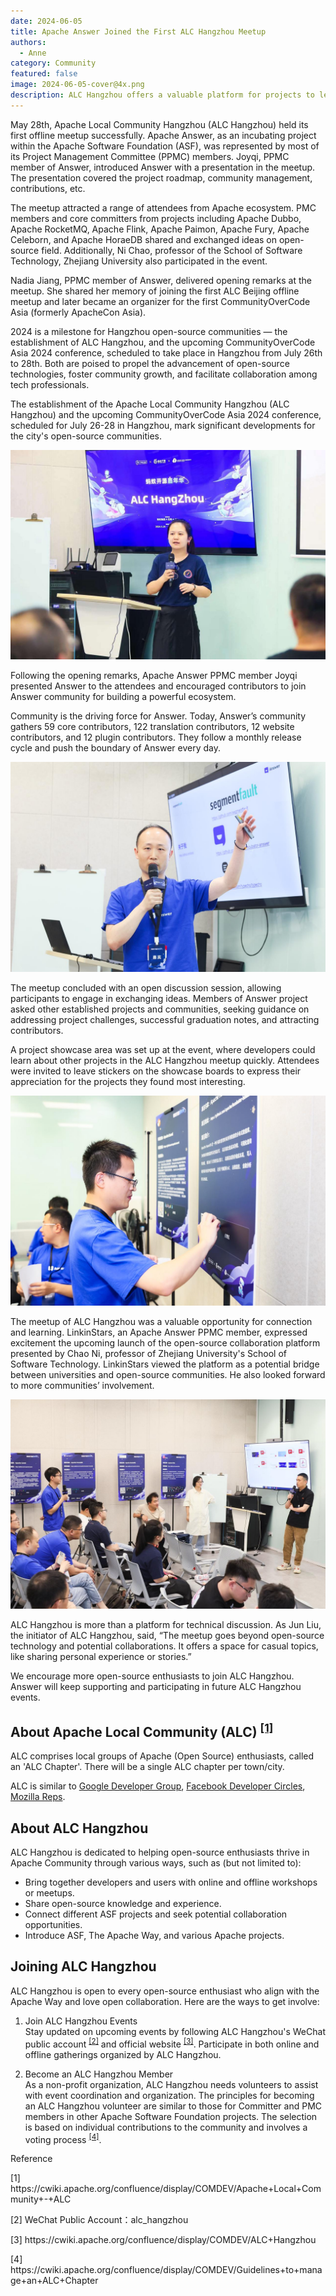 ```yaml
---
date: 2024-06-05
title: Apache Answer Joined the First ALC Hangzhou Meetup
authors:
  - Anne
category: Community
featured: false
image: 2024-06-05-cover@4x.png
description: ALC Hangzhou offers a valuable platform for projects to learn, share, and exchange new ideas.
---
```


May 28th, Apache Local Community Hangzhou (ALC Hangzhou) held its first offline meetup successfully.  Apache Answer, as an incubating project within the Apache Software Foundation (ASF), was represented by most of its Project Management Committee (PPMC) members. Joyqi, PPMC member of Answer, introduced Answer with a presentation in the meetup. The presentation covered the project roadmap, community management, contributions, etc.

The meetup attracted a range of attendees from Apache ecosystem. PMC members and core committers from projects including Apache Dubbo, Apache RocketMQ, Apache Flink, Apache Paimon, Apache Fury, Apache Celeborn, and Apache HoraeDB shared and exchanged ideas on open-source field. Additionally, Ni Chao, professor of the School of Software Technology, Zhejiang University also participated in the event.

Nadia Jiang, PPMC member of Answer, delivered opening remarks at the meetup. She shared her memory of joining the first ALC Beijing offline meetup and later became an organizer for the first CommunityOverCode Asia (formerly ApacheCon Asia).

2024 is a milestone for Hangzhou open-source communities — the establishment of ALC Hangzhou, and the upcoming CommunityOverCode Asia 2024 conference, scheduled to take place in Hangzhou from July 26th to 28th. Both are poised to propel the advancement of open-source technologies, foster community growth, and facilitate collaboration among tech professionals.

The establishment of the Apache Local Community Hangzhou (ALC Hangzhou) and the upcoming CommunityOverCode Asia 2024 conference, scheduled for July 26-28 in Hangzhou, mark significant developments for the city's open-source communities.

![Nadia was giving an opening remarks](Nadia%20Open%20Remarks.jpeg)

Following the opening remarks, Apache Answer PPMC member Joyqi presented Answer to the attendees and encouraged contributors to join Answer community for building a powerful ecosystem.

Community is the driving force for Answer. Today, Answer’s community gathers 59 core contributors, 122 translation contributors, 12 website contributors, and 12 plugin contributors. They follow a monthly release cycle and push the boundary of Answer every day.

![Joyqi introduced Apache Answer to more participants](Joyqi.jpeg)

The meetup concluded with an open discussion session, allowing participants to engage in exchanging ideas. Members of Answer project asked other established projects and communities, seeking guidance on addressing project challenges, successful graduation notes, and attracting contributors.

A project showcase area was set up at the event, where developers could learn about other projects in the ALC Hangzhou meetup quickly. Attendees were invited to leave stickers on the showcase boards to express their appreciation for the projects they found most interesting.

![Answer PPMC member leaves sticker on an Apache project](Fen.jpeg)

The meetup of ALC Hangzhou was a valuable opportunity for connection and learning. LinkinStars, an Apache Answer PPMC member, expressed excitement the upcoming launch of the open-source collaboration platform presented by Chao Ni, professor of Zhejiang University's School of Software Technology. LinkinStars viewed the platform as a potential bridge between universities and open-source communities. He also looked forward to more communities’ involvement.

![Open Discussion](Open%20Discussion.jpeg)

ALC Hangzhou is more than a platform for technical discussion. As Jun Liu, the initiator of ALC Hangzhou, said, “The meetup goes beyond open-source technology and potential collaborations. It offers a space for casual topics, like sharing personal experience or stories.”

We encourage more open-source enthusiasts to join ALC Hangzhou. Answer will keep supporting and participating in future ALC Hangzhou events.

## About Apache Local Community (ALC) <sup><a href="#ref1">[1]</a></sup>

ALC comprises local groups of Apache (Open Source) enthusiasts, called an 'ALC Chapter'. There will be a single ALC chapter per town/city.

ALC is similar to [Google Developer Group](https://developers.google.com/programs/community/gdg/), [Facebook Developer Circles](https://developers.facebook.com/developercircles/), [Mozilla Reps](https://reps.mozilla.org/about/).

## About ALC Hangzhou

ALC Hangzhou is dedicated to helping open-source enthusiasts thrive in Apache Community through various ways, such as (but not limited to):

- Bring together developers and users with online and offline workshops or meetups.
- Share open-source knowledge and experience.
- Connect different ASF projects and seek potential collaboration opportunities.
- Introduce ASF, The Apache Way, and various Apache projects.

## Joining ALC Hangzhou

ALC Hangzhou is open to every open-source enthusiast who align with the Apache Way and love open collaboration. Here are the ways to get involve:

1. Join ALC Hangzhou Events\
   Stay updated on upcoming events by following ALC Hangzhou's WeChat public account <sup><a href="#ref2">[2]</a></sup> and official website <sup><a href="#ref3">[3]</a></sup>. Participate in both online and offline gatherings organized by ALC Hangzhou.

2. Become an ALC Hangzhou Member\
   As a non-profit organization, ALC Hangzhou needs volunteers to assist with event coordination and organization. The principles for becoming an ALC Hangzhou volunteer are similar to those for Committer and PMC members in other Apache Software Foundation projects. The selection is based on individual contributions to the community and involves a voting process <sup><a href="#ref4">[4]</a></sup>.

Reference

<p id="ref1">[1] https://cwiki.apache.org/confluence/display/COMDEV/Apache+Local+Community+-+ALC </p> 
<p id="ref2">[2] WeChat Public Account：alc_hangzhou </p>
<p id="ref3">[3] https://cwiki.apache.org/confluence/display/COMDEV/ALC+Hangzhou</p>
<p id="ref4">[4] https://cwiki.apache.org/confluence/display/COMDEV/Guidelines+to+manage+an+ALC+Chapter</p>
